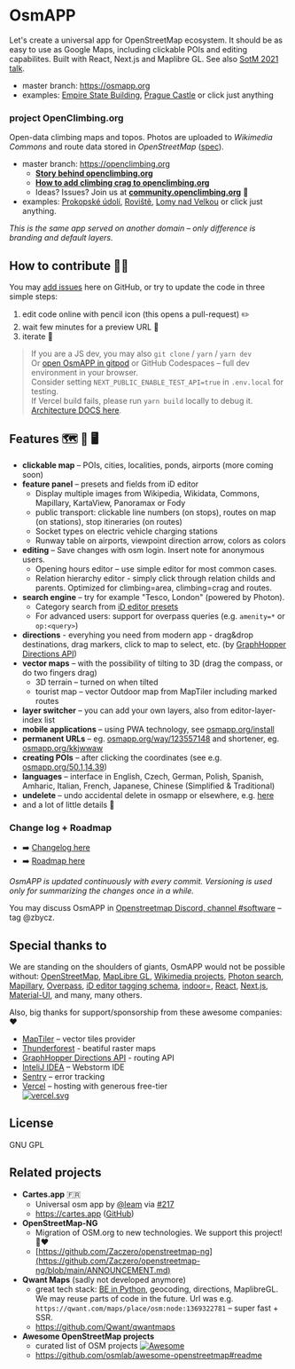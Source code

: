 # OsmAPP

Let's create a universal app for OpenStreetMap ecosystem.
It should be as easy to use as Google Maps, including clickable POIs and editing capabilites.
Built with React, Next.js and Maplibre GL.
See also [SotM 2021 talk](https://github.com/zbycz/osmapp-talk).

- master branch: https://osmapp.org
- examples: [Empire State Building](https://osmapp.org/way/34633854#17.00/40.7483/-73.9864), [Prague Castle](https://osmapp.org/relation/3312247#17.00/50.0900/14.4000) or click just anything

### project OpenClimbing.org

Open-data climbing maps and topos. Photos are uploaded to _Wikimedia Commons_ and route data stored in _OpenStreetMap_ ([spec](https://wiki.openstreetmap.org/wiki/Key:wikimedia_commons:path)).

- master branch: https://openclimbing.org
  - **[Story behind openclimbing.org](https://medium.com/@jvaclavik/story-behind-openclimbing-org-ab448939c6ac)**
  - **[How to add climbing crag to openclimbing.org](https://medium.com/@jvaclavik/how-to-contribute-to-openclimbing-org-9a159ddd5d4c)**
  - Ideas? Issues? Join us at **[community.openclimbing.org](https://community.openclimbing.org)** 💬
- examples: [Prokopské údolí](https://openclimbing.org/relation/17262674),
  [Roviště](https://openclimbing.org/relation/17130100),
  [Lomy nad Velkou](https://openclimbing.org/relation/17089246) or click just anything.

_This is the same app served on another domain – only difference is branding and default layers._

## How to contribute 🐱‍💻

You may [add issues](https://github.com/zbycz/osmapp/issues) here on GitHub, or try to update the code in three simple steps:

1. edit code online with pencil icon (this opens a pull-request) ✏️
2. wait few minutes for a preview URL 💬
3. iterate 🔁

> If you are a JS dev, you may also `git clone` / `yarn` / `yarn dev` \
> Or [open OsmAPP in gitpod](https://gitpod.io/#https://github.com/zbycz/osmapp) or GitHub Codespaces – full dev environment in your browser. \
> Consider setting `NEXT_PUBLIC_ENABLE_TEST_API=true` in `.env.local` for testing. \
> If Vercel build fails, please run `yarn build` locally to debug it. \
> [Architecture DOCS here](https://github.com/zbycz/osmapp/wiki/Architecture).

## Features 🗺 📱 🖥

- **clickable map** – POIs, cities, localities, ponds, airports (more coming soon)
- **feature panel** – presets and fields from iD editor
  - Display multiple images from Wikipedia, Wikidata, Commons, Mapillary, KartaView, Panoramax or Fody
  - public transport: clickable line numbers (on stops), routes on map (on stations), stop itineraries (on routes)
  - Socket types on electric vehicle charging stations
  - Runway table on airports, viewpoint direction arrow, colors as colors
- **editing** – Save changes with osm login. Insert note for anonymous users.
  - Opening hours editor – use simple editor for most common cases.
  - Relation hierarchy editor - simply click through relation childs and parents. Optimized for climbing=area, climbing=crag and routes.
- **search engine** – try for example "Tesco, London" (powered by Photon).
  - Category search from [iD editor presets](https://github.com/openstreetmap/id-tagging-schema)
  - For advanced users: support for overpass queries (e.g. `amenity=*` or `op:<query>`)
- **directions** - everyhing you need from modern app - drag&drop destinations, drag markers, click to map to select, etc. (by [GraphHopper Directions API](https://www.graphhopper.com/))
- **vector maps** – with the possibility of tilting to 3D (drag the compass, or do two fingers drag)
  - 3D terrain – turned on when tilted
  - tourist map – vector Outdoor map from MapTiler including marked routes
- **layer switcher** – you can add your own layers, also from editor-layer-index list
- **mobile applications** – using PWA technology, see [osmapp.org/install](https://osmapp.org/install)
- **permanent URLs** – eg. [osmapp.org/way/123557148](https://osmapp.org/way/123557148) and shortener, eg. [osmapp.org/kkjwwaw](https://osmapp.org/kkjwwaw)
- **creating POIs** – after clicking the coordinates (see e.g. [osmapp.org/50.1,14.39](https://osmapp.org/50.1,14.39))
- **languages** – interface in English, Czech, German, Polish, Spanish, Amharic, Italian, French, Japanese, Chinese (Simplified & Traditional)
- **undelete** – undo accidental delete in osmapp or elsewhere, e.g. [here](https://osmapp.org/node/1219767385)
- and a lot of little details 🙂

### Change log + Roadmap

- ➡️ [Changelog here](https://github.com/zbycz/osmapp/releases)
- ➡️ [Roadmap here](https://github.com/zbycz/osmapp/issues/507)

_OsmAPP is updated continuously with every commit. Versioning is used only for summarizing the changes once in a while._

You may discuss OsmAPP in [Openstreetmap Discord, channel #software](https://discord.com/channels/413070382636072960/429092644438802432) – tag @zbycz.

## Special thanks to

We are standing on the shoulders of giants, OsmAPP would not be possible without:
[OpenStreetMap](https://www.openstreetmap.org/),
[MapLibre GL](https://maplibre.org/maplibre-gl-js/),
[Wikimedia projects](https://www.wikimedia.org/),
[Photon search](https://photon.komoot.io/),
[Mapillary](https://www.mapillary.com/),
[Overpass](https://wiki.openstreetmap.org/wiki/Overpass_API),
[iD editor tagging schema](https://github.com/openstreetmap/id-tagging-schema),
[indoor=](https://indoorequal.com/),
[React](https://react.dev/),
[Next.js](https://nextjs.org/),
[Material-UI](https://mui.com/),
and many, many others.

Also, big thanks for support/sponsorship from these awesome companies: ❤️

- [MapTiler](https://www.maptiler.com/) – vector tiles provider
- [Thunderforest](https://www.thunderforest.com/) - beatiful raster maps
- [GraphHopper Directions API](https://www.graphhopper.com/) - routing API
- [InteliJ IDEA](https://www.jetbrains.com/idea/) – Webstorm IDE
- [Sentry](https://sentry.io/) – error tracking
- [Vercel](https://vercel.com/?utm_source=osm-app-team&utm_campaign=oss) – hosting with generous free-tier \
  [![vercel.svg](.github/vercel.svg)](https://vercel.com/?utm_source=osm-app-team&utm_campaign=oss)

## License

GNU GPL

## Related projects

- **Cartes.app** 🇫🇷
  - Universal osm app by [@leam](https://github.com/laem) via [#217](https://github.com/zbycz/osmapp/issues/217)
  - https://cartes.app ([GitHub](https://github.com/laem/cartes))
- **OpenStreetMap-NG**
  - Migration of OSM.org to new technologies. We support this project! 🤞❤️
  - [https://github.com/Zaczero/openstreetmap-ng](https://github.com/Zaczero/openstreetmap-ng/blob/main/ANNOUNCEMENT.md)
- **Qwant Maps** (sadly not developed anymore)
  - great tech stack: [BE in Python](https://github.com/Qwant/idunn), geocoding, directions, MaplibreGL. We may reuse parts of code in the future. Url was e.g. `https://qwant.com/maps/place/osm:node:1369322781` – super fast + SSR.
  - https://github.com/Qwant/qwantmaps
- **Awesome OpenStreetMap projects**
  - curated list of OSM projects [![Awesome](https://awesome.re/badge.svg)](https://awesome.re)
  - https://github.com/osmlab/awesome-openstreetmap#readme
